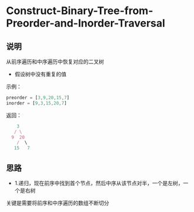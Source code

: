 # Construct-Binary-Tree-from-Preorder-and-Inorder-Traversal

## 说明

从前序遍历和中序遍历中恢复对应的二叉树

- 假设树中没有重复的值

示例：

```js
preorder = [3,9,20,15,7]
inorder = [9,3,15,20,7]
```

返回：

```js
    3
   / \
  9  20
    /  \
   15   7
```

## 思路

* 1.递归，现在前序中找到首个节点，然后中序从该节点对半，一个是左树，一个是右树

关键是需要将前序和中序遍历的数组不断切分